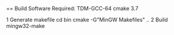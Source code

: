== Build
Software Required:
    TDM-GCC-64
    cmake 3.7
    
1 Generate makefile
    cd bin
    cmake -G"MinGW Makefiles" ..
2 Build
    mingw32-make